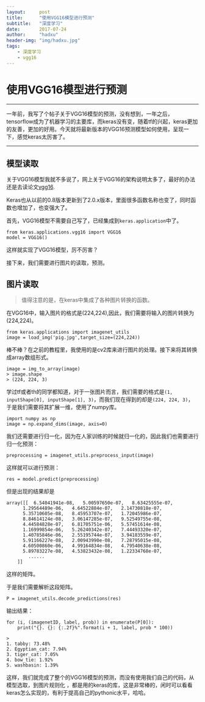 ```yaml
---
layout:     post
title:      "使用VGG16模型进行预测"
subtitle:   "深度学习"
date:       2017-07-24
author:     "hadxu"
header-img: "img/hadxu.jpg"
tags:
    - 深度学习
    - vgg16
---
```



# 使用VGG16模型进行预测

----------
一年前，我写了个帖子关于VGG16模型的预测，没有想到，一年之后，tensorflow成为了机器学习的主要库，而keras没有变，随着tf的兴起，keras更加的友善，更加的好用。今天就将最新版本的VGG16预测模型如何使用，呈现一下，感觉keras太厉害了。

----------
## 模型读取

关于VGG16模型我就不多说了，网上关于VGG16的架构说明太多了，最好的办法还是去读论文[vgg16](https://arxiv.org/abs/1409.1556).

Keras也从以前的0.8版本更新到了2.0.x版本，里面很多函数名称也变了，同时函数也增加了，也变强大了。

首先，VGG16模型不需要自己写了，已经集成到`keras.application`中了。

	from keras.applications.vgg16 import VGG16
	model = VGG16()

这样就实现了VGG16模型，厉不厉害？

接下来，我们需要进行图片的读取，预测。

## 图片读取

> 值得注意的是，在keras中集成了各种图片转换的函数。

在VGG16中，输入图片的格式是(224,224),因此，我们需要将输入的图片转换为(224,224)。

	from keras.applications import imagenet_utils
	image = load_img('pig.jpg',target_size=(224,224))

棒不棒？在之前的教程里，我使用的是cv2库来进行图片的处理。接下来将其转换成array数组形式。

	image = img_to_array(image)
	> image.shape
	> (224, 224, 3)

学过tf或者th的同学都知道，对于一张图片而言，我们需要的格式是`(1, inputShape[0], inputShape[1], 3)`，而我们现在得到的却是`(224, 224, 3)`，于是我们需要将其扩展一维，使用了numpy库。

	import numpy as np
	image = np.expand_dims(image, axis=0)

我们还需要进行归一化，因为在人家训练的时候就归一化的，因此我们也需要进行归一化预测：

	preprocessing = imagenet_utils.preprocess_input(image)

这样就可以进行预测：

	res = model.predict(preprocessing)

但是出现的结果却是
	
	array([[  6.54041941e-08,   5.00597650e-07,   8.63425555e-07,
          1.29564489e-06,   4.64522884e-07,   2.14730818e-07,
          5.35710605e-08,   8.45953707e-07,   1.72045986e-07,
          8.84614124e-08,   3.06147285e-07,   9.52549755e-08,
          4.44584828e-07,   6.81705751e-06,   5.57451614e-08,
          1.16999854e-06,   5.26240342e-07,   7.44493320e-07,
          1.40785846e-06,   2.55195744e-07,   3.94183559e-07,
          5.91166227e-08,   2.00943990e-08,   7.28795015e-08,
          4.60500860e-06,   4.99164834e-08,   4.79540638e-08,
          5.89783227e-08,   4.53823432e-08,   1.22334768e-07,
			......
		]]

这样的矩阵。

于是我们需要解析这段矩阵。

	P = imagenet_utils.decode_predictions(res)

输出结果：

	for (i, (imagenetID, label, prob)) in enumerate(P[0]):
		print("{}. {}: {:.2f}%".format(i + 1, label, prob * 100))

	>
	1. tabby: 73.48%
	2. Egyptian_cat: 7.94%
	3. tiger_cat: 7.05%
	4. bow_tie: 1.92%
	5. washbasin: 1.39%
		
这样，我们就完成了整个的VGG16模型的预测，而没有使用我们自己的代码，从模型选取，到图片规则化 ，都是用的keras的库，这是非常棒的，闲时可以看看keras怎么实现的，有利于提高自己的pythonic水平，哈哈。








